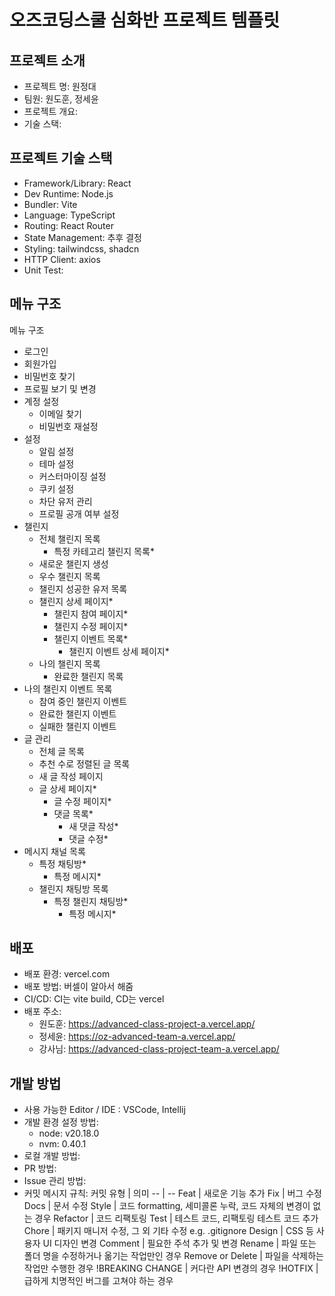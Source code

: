 # 오즈코딩스쿨 심화반 프로젝트 템플릿

## 프로젝트 소개

- 프로젝트 명: 원정대
- 팀원: 원도훈, 정세윤
- 프로젝트 개요:
- 기술 스택:

## 프로젝트 기술 스택

- Framework/Library: React
- Dev Runtime: Node.js
- Bundler: Vite
- Language: TypeScript
- Routing: React Router
- State Management: 추후 결정
- Styling: tailwindcss, shadcn
- HTTP Client: axios
- Unit Test:

## 메뉴 구조

메뉴 구조

- 로그인
- 회원가입
- 비밀번호 찾기
- 프로필 보기 및 변경
- 계정 설정
  - 이메일 찾기
  - 비밀번호 재설정
- 설정
  - 알림 설정
  - 테마 설정
  - 커스터마이징 설정
  - 쿠키 설정
  - 차단 유저 관리
  - 프로필 공개 여부 설정
- 챌린지
  - 전체 챌린지 목록
    - 특정 카테고리 챌린지 목록\*
  - 새로운 챌린지 생성
  - 우수 챌린지 목록
  - 챌린지 성공한 유저 목록
  - 챌린지 상세 페이지\*
    - 챌린지 참여 페이지\*
    - 챌린지 수정 페이지\*
    - 챌린지 이벤트 목록\*
      - 챌린지 이벤트 상세 페이지\*
  - 나의 챌린지 목록
    - 완료한 챌린지 목록
- 나의 챌린지 이벤트 목록
  - 참여 중인 챌린지 이벤트
  - 완료한 챌린지 이벤트
  - 실패한 챌린지 이벤트
- 글 관리
  - 전체 글 목록
  - 추천 수로 정렬된 글 목록
  - 새 글 작성 페이지
  - 글 상세 페이지\*
    - 글 수정 페이지\*
    - 댓글 목록\*
      - 새 댓글 작성\*
      - 댓글 수정\*
- 메시지 채널 목록
  - 특정 채팅방\*
    - 특정 메시지\*
  - 챌린지 채팅방 목록
    - 특정 챌린지 채팅방\*
      - 특정 메시지\*

## 배포

- 배포 환경: vercel.com
- 배포 방법: 버셀이 알아서 해줌
- CI/CD: CI는 vite build, CD는 vercel
- 배포 주소:
  - 원도훈: https://advanced-class-project-a.vercel.app/
  - 정세윤: https://oz-advanced-team-a.vercel.app/
  - 강사님: https://advanced-class-project-team-a.vercel.app/

## 개발 방법

- 사용 가능한 Editor / IDE : VSCode, Intellij
- 개발 환경 설정 방법:
  - node: v20.18.0
  - nvm: 0.40.1
- 로컬 개발 방법:
- PR 방법:
- Issue 관리 방법:
- 커밋 메시지 규칙:
  커밋 유형 | 의미
  -- | --
  Feat | 새로운 기능 추가
  Fix | 버그 수정
  Docs | 문서 수정
  Style | 코드 formatting, 세미콜론 누락, 코드 자체의 변경이 없는 경우
  Refactor | 코드 리팩토링
  Test | 테스트 코드, 리팩토링 테스트 코드 추가
  Chore | 패키지 매니저 수정, 그 외 기타 수정 e.g. .gitignore
  Design | CSS 등 사용자 UI 디자인 변경
  Comment | 필요한 주석 추가 및 변경
  Rename | 파일 또는 폴더 명을 수정하거나 옮기는 작업만인 경우
  Remove or Delete | 파일을 삭제하는 작업만 수행한 경우
  !BREAKING CHANGE | 커다란 API 변경의 경우
  !HOTFIX | 급하게 치명적인 버그를 고쳐야 하는 경우
